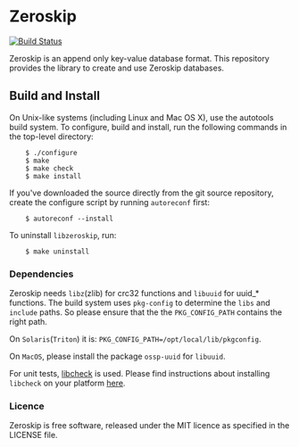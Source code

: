 # Zeroskip

[![Build Status](https://travis-ci.org/cyrusimap/zeroskip.svg?branch=master)](https://travis-ci.org/cyrusimap/zeroskip)

Zeroskip is an append only key-value database format. This repository
provides the library to create and use Zeroskip databases.

## Build and Install

On Unix-like systems (including Linux and Mac OS X), use the autotools
build system. To configure, build and install, run the following commands in the
top-level directory:

```
    $ ./configure
    $ make
    $ make check
    $ make install
```

If you've downloaded the source directly from the git source
repository, create the configure script by running `autoreconf` first:

```
    $ autoreconf --install
```

To uninstall `libzeroskip`, run:

```
    $ make uninstall
```

### Dependencies
Zeroskip needs `libz`(zlib) for crc32 functions and `libuuid` for
uuid_* functions. The build system uses `pkg-config` to determine the
`libs` and `include` paths. So please ensure that the the
`PKG_CONFIG_PATH` contains the right path. 

On `Solaris`(`Triton`) it is: `PKG_CONFIG_PATH=/opt/local/lib/pkgconfig`.

On `MacOS`, please install the package `ossp-uuid` for `libuuid`.

For unit tests, [libcheck](https://libcheck.github.io/check/) is used.
Please find instructions about installing `libcheck` on your
platform [here](https://libcheck.github.io/check/web/install.html).

### Licence

Zeroskip is free software, released under the MIT licence as specified
in the LICENSE file.

